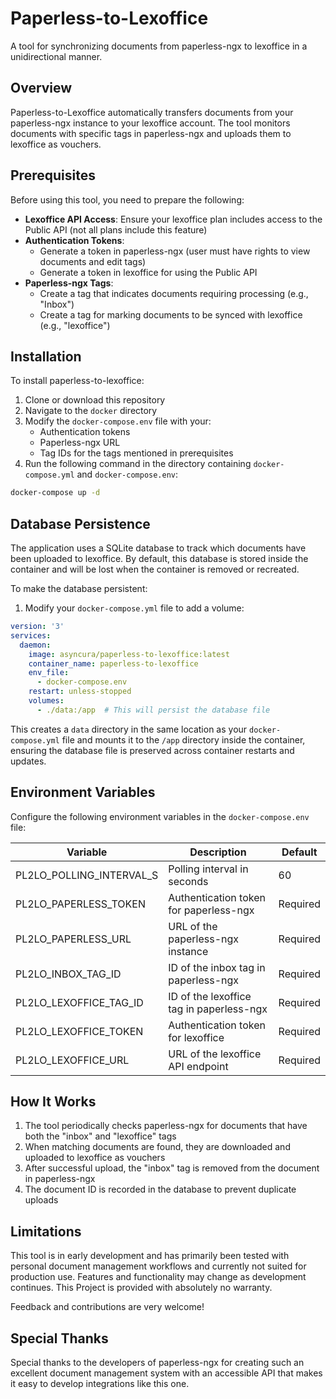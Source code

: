 # Paperless-to-Lexoffice

A tool for synchronizing documents from paperless-ngx to lexoffice in a unidirectional manner.

## Overview

Paperless-to-Lexoffice automatically transfers documents from your paperless-ngx instance to your lexoffice account. The
tool monitors documents with specific tags in paperless-ngx and uploads them to lexoffice as vouchers.

## Prerequisites

Before using this tool, you need to prepare the following:

- **Lexoffice API Access**: Ensure your lexoffice plan includes access to the Public API (not all plans include this
  feature)
- **Authentication Tokens**:
    - Generate a token in paperless-ngx (user must have rights to view documents and edit tags)
    - Generate a token in lexoffice for using the Public API
- **Paperless-ngx Tags**:
    - Create a tag that indicates documents requiring processing (e.g., "Inbox")
    - Create a tag for marking documents to be synced with lexoffice (e.g., "lexoffice")

## Installation

To install paperless-to-lexoffice:

1. Clone or download this repository
2. Navigate to the `docker` directory
3. Modify the `docker-compose.env` file with your:
    - Authentication tokens
    - Paperless-ngx URL
    - Tag IDs for the tags mentioned in prerequisites
4. Run the following command in the directory containing `docker-compose.yml` and `docker-compose.env`:

```bash
docker-compose up -d
```

## Database Persistence

The application uses a SQLite database to track which documents have been uploaded to lexoffice. By default, this
database is stored inside the container and will be lost when the container is removed or recreated.

To make the database persistent:

1. Modify your `docker-compose.yml` file to add a volume:

```yaml
version: '3'
services:
  daemon:
    image: asyncura/paperless-to-lexoffice:latest
    container_name: paperless-to-lexoffice
    env_file:
      - docker-compose.env
    restart: unless-stopped
    volumes:
      - ./data:/app  # This will persist the database file
```

This creates a `data` directory in the same location as your `docker-compose.yml` file and mounts it to the `/app`
directory inside the container, ensuring the database file is preserved across container restarts and updates.

## Environment Variables

Configure the following environment variables in the `docker-compose.env` file:

| Variable                 | Description                              | Default  |
|--------------------------|------------------------------------------|----------|
| PL2LO_POLLING_INTERVAL_S | Polling interval in seconds              | 60       |
| PL2LO_PAPERLESS_TOKEN    | Authentication token for paperless-ngx   | Required |
| PL2LO_PAPERLESS_URL      | URL of the paperless-ngx instance        | Required |
| PL2LO_INBOX_TAG_ID       | ID of the inbox tag in paperless-ngx     | Required |
| PL2LO_LEXOFFICE_TAG_ID   | ID of the lexoffice tag in paperless-ngx | Required |
| PL2LO_LEXOFFICE_TOKEN    | Authentication token for lexoffice       | Required |
| PL2LO_LEXOFFICE_URL      | URL of the lexoffice API endpoint        | Required |

## How It Works

1. The tool periodically checks paperless-ngx for documents that have both the "inbox" and "lexoffice" tags
2. When matching documents are found, they are downloaded and uploaded to lexoffice as vouchers
3. After successful upload, the "inbox" tag is removed from the document in paperless-ngx
4. The document ID is recorded in the database to prevent duplicate uploads

## Limitations

This tool is in early development and has primarily been tested with personal document management workflows and
currently not suited for production use. Features and functionality may change as development continues. This Project is
provided with absolutely no warranty.

Feedback and contributions are very welcome!

## Special Thanks

Special thanks to the developers of paperless-ngx for creating such an excellent document management system with an
accessible API that makes it easy to develop integrations like this one.
